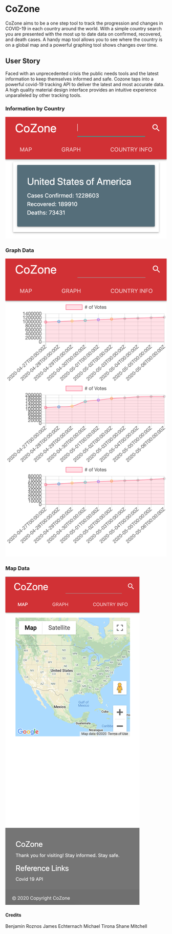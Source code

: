 # CoZone
CoZone aims to be a one step tool to track the progression and changes in COVID-19 in each country around the world. With a simple country search you are presented with the most up to date data on confirmed, recovered, and death cases. A handy map tool allows you to see where the country is on a global map and a powerful graphing tool shows changes over time.

## User Story

Faced with an unprecedented crisis the public needs tools and the latest information to keep themselves informed and safe. Cozone taps into a powerful covid-19 tracking API to deliver the latest and most accurate data. A high quality material design interface provides an intuitive experience unparalleled by other tracking tools.

### Information by Country

![Country Info](assets/country%20info.png)

### Graph Data

![Data Graphs](assets/data%20graphs.png)

### Map Data

![Map And Footer](assets/map%20and%20footer.png)

#### Credits

Benjamin Roznos
James Echternach
Michael Tirona
Shane Mitchell